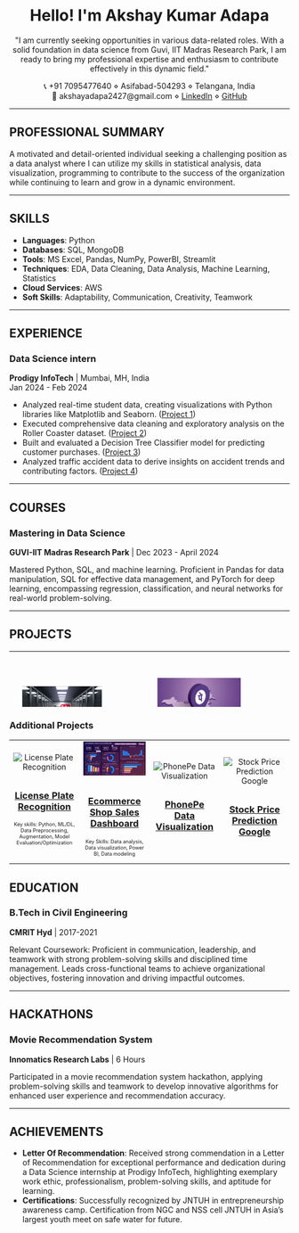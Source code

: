 <h1 align="center">Hello! I'm Akshay Kumar Adapa</h1>

<p align="center">
  "I am currently seeking opportunities in various data-related roles. With a solid foundation in data science from Guvi, IIT Madras Research Park, I am ready to bring my professional expertise and enthusiasm to contribute effectively in this dynamic field."
</p>

<p align="center">
  📞 +91 7095477640 ⋄ Asifabad-504293 ⋄ Telangana, India <br>
  📧 akshayadapa2427@gmail.com ⋄ <a href="https://www.linkedin.com/in/akshayadapa">LinkedIn</a> ⋄ <a href="https://github.com/AkshayAdapa">GitHub</a>
</p>

---

## PROFESSIONAL SUMMARY

A motivated and detail-oriented individual seeking a challenging position as a data analyst where I can utilize my skills in statistical analysis, data visualization, programming to contribute to the success of the organization while continuing to learn and grow in a dynamic environment.

---
## SKILLS

- **Languages**: Python
- **Databases**: SQL, MongoDB
- **Tools**: MS Excel, Pandas, NumPy, PowerBI, Streamlit
- **Techniques**: EDA, Data Cleaning, Data Analysis, Machine Learning, Statistics
- **Cloud Services**: AWS
- **Soft Skills**: Adaptability, Communication, Creativity, Teamwork
---

## EXPERIENCE

### Data Science intern
**Prodigy InfoTech** | Mumbai, MH, India  
Jan 2024 - Feb 2024

- Analyzed real-time student data, creating visualizations with Python libraries like Matplotlib and Seaborn. ([Project 1](https://github.com/AkshayAdapa/PRODIGY_DS_01_Visualization.git))
- Executed comprehensive data cleaning and exploratory analysis on the Roller Coaster dataset. ([Project 2](https://github.com/AkshayAdapa/PRODIGY_DS_02_EDA.git))
- Built and evaluated a Decision Tree Classifier model for predicting customer purchases. ([Project 3](https://github.com/AkshayAdapa/PRODIGY_DS_03_Decision_Tree.git))
- Analyzed traffic accident data to derive insights on accident trends and contributing factors. ([Project 4](https://github.com/AkshayAdapa/PRODIGY_DS_05_-Analyze-traffic-accident-data.git))

---

## COURSES

### Mastering in Data Science
**GUVI-IIT Madras Research Park** | Dec 2023 - April 2024

Mastered Python, SQL, and machine learning. Proficient in Pandas for data manipulation, SQL for effective data management, and PyTorch for deep learning, encompassing regression, classification, and neural networks for real-world problem-solving.

---
## PROJECTS

<table style="height: 100px;">
   <tr>
    <td style="text-align: center; padding: 20px;">
      <div style="width: 150px; height: 150px; display: flex; justify-content: center; align-items: center;">
        <img src="https://github.com/AkshayAdapa/YouTube_Data_Harvesting/blob/main/youtube%20data%20symbol.jpg?raw=true" alt="YouTube Data Harvesting" style="max-width: 100%; max-height: 100%;">
      </div>
      <h3><a href="https://github.com/AkshayAdapa/YouTube_Data_Harvesting">1. YouTube Data Harvesting</a></h3>
      <p style="font-size: smaller;">Engineered a streamlined Streamlit application integrating SQL, MongoDB, and YouTube Data API.</p>
      <p style="font-size: smaller;">Key Skills: Python scripting, Data Collection, Streamlit, API integration, Data Management using SQL</p>
    </td>
    <td style="text-align: center; padding: 20px;">
      <div style="width: 150px; height: 150px; display: flex; justify-content: center; align-items: center;">
        <img src="https://github.com/AkshayAdapa/Phonepe_Pulse/blob/main/phonepe%20symbol.jpg?raw=true" alt="PhonePe Data Visualization" style="max-width: 100%; max-height: 100%;">
      </div>
      <h3><a href="https://github.com/AkshayAdapa/Phonepe_Pulse">2. PhonePe Data Visualization</a></h3>
      <p style="font-size: smaller;">Developed user-friendly visualization tool for PhonePe Pulse using Python, Streamlit, and Plotly.</p>
      <p style="font-size: smaller;">Key Skills: Python, MySQL, Streamlit, Plotly, Data Visualization, Data Extraction, Data Processing, Statistical Analysis</p>
    </td>
  </tr>
  <tr>
    <td style="text-align: center; padding: 20px;">
      <div style="width: 150px; height: 150px; display: flex; justify-content: center; align-items: center;">
        <img src="https://github.com/AkshayAdapa/BizCardX/blob/main/BizCard%20symbol%20pic.jpg" alt="BizCardX" style="max-width: 100%; max-height: 100%;">
      </div>
      <h3><a href="https://github.com/AkshayAdapa/BizCardX">3. BizCardX</a></h3>
      <p style="font-size: smaller;">Simplifying the extraction and management of business card data using Optical Character Recognition (OCR) technology.</p>
      <p style="font-size: smaller;">Key skills: Python, Pandas, numpy, OCR (easyOCR), MySQL, Image Processing, Streamlit</p>
    </td>
    <td style="text-align: center; padding: 20px;">
      <div style="width: 150px; height: 150px; display: flex; justify-content: center; align-items: center;">
        <img src="https://github.com/AkshayAdapa/singapore_resale_flat_price_prediction/blob/main/singapore%20flat%20sale%20symbol.jpg" alt="Singapore Resale Flat Prices Predicting" style="max-width: 100%; max-height: 100%;">
      </div>
      <h3><a href="https://github.com/AkshayAdapa/singapore_resale_flat_price_prediction">4. Singapore Resale Flat Prices Predicting</a></h3>
      <p style="font-size: smaller;">Developing a user-friendly web application for predicting resale prices of flats in Singapore.</p>
      <p style="font-size: smaller;">Key Skills: Python, Pandas, NumPy, Scikit-learn, Regression, Machine Learning, Data Preprocessing, Model Evaluation, Fine-tuning</p>
    </td>
  </tr>
  <tr>
    <td style="text-align: center; padding: 20px;">
      <div style="width: 150px; height: 150px; display: flex; justify-content: center; align-items: center;">
        <img src="https://github.com/AkshayAdapa/Industrial_Copper_Modeling/blob/main/copper%20modeling%20symbol.jpg" alt="Industrial Copper Modeling" style="max-width: 100%; max-height: 100%;">
      </div>
      <h3><a href="https://github.com/AkshayAdapa/Industrial_Copper_Modeling">5. Industrial Copper Modeling</a></h3>
      <p style="font-size: smaller;">Simplifying sales and lead prediction in the copper industry using machine learning techniques.</p>
      <p style="font-size: smaller;">Key Skills : Python, ML Regression, ML Classification, Data Pre-processing, EDA</p>
    </td>
    <td style="text-align: center; padding: 20px;">
      <div style="width: 150px; height: 150px; display: flex; justify-content: center; align-items: center;">
        <img src="https://github.com/AkshayAdapa/Stock-Price-Prediction-Google/blob/main/Stock%20price%20prediction%20image.png" alt="Google Stock Prices Prediction" style="max-width: 100%; max-height: 100%;">
      </div>
      <h3><a href="project_link_4">6. Google Stock Prices Prediction</a></h3>
      <p style="font-size: smaller;">Developing an ML model to predict stock prices using time series analysis.</p>
      <p style="font-size: smaller;">Key Skills:Python, Machine Learning, Time Series Analysis, Data Preprocessing, Neural Networks, Financial Data Analysis, Statistical Analysis</p>
    </td>
  </tr>
</table>

### Additional Projects

<table style="width: 100%;">
  <tr>
    <td style="text-align: center; width: 25%;">
      <img src="https://f5b623aa.rocketcdn.me/wp-content/uploads/2022/08/Blog_Automatic-Number-Plate-Recognition-ANPR.jpg" alt="License Plate Recognition" style="width: 100%; height: auto; margin-bottom: 10px;">
      <h3><a href="https://github.com/AkshayAdapa/License-Plate-Recognition">License Plate Recognition</a></h3>
      <p style="font-size: xx-small;">Key skills: Python, ML/DL, Data Preprocessing, Augmentation, Model Evaluation/Optimization</p>
    </td>
    <td style="text-align: center; width: 25%;">
      <img src="https://github.com/AkshayAdapa/Ecommerce-Sales-Dashboard-PowerBI/blob/main/Ecommerce%20sales%20dashboard%20screen%20short.png" alt="Ecommerce Shop Sales Dashboard" style="width: 100%; height: auto; margin-bottom: 10px;">
      <h3><a href="https://github.com/AkshayAdapa/Ecommerce-Sales-Dashboard-PowerBI">Ecommerce Shop Sales Dashboard</a></h3>
      <p style="font-size: xx-small;">Key Skills: Data analysis, Data visualization, Power BI, Data modeling</p>
    </td>
    <td style="text-align: center; width: 25%;">
      <img src="https://github.githubassets.com/images/modules/logos_page/GitHub-Mark.png" alt="PhonePe Data Visualization" style="width: 100%; height: auto; margin-bottom: 10px;">
      <h3><a href="https://github.com/AkshayAdapa/Phonepe_Pulse">PhonePe Data Visualization</a></h3>
    </td>
    <td style="text-align: center; width: 25%;">
      <img src="https://github.githubassets.com/images/modules/logos_page/GitHub-Mark.png" alt="Stock Price Prediction Google" style="width: 100%; height: auto; margin-bottom: 10px;">
      <h3><a href="https://github.com/AkshayAdapa/Stock-Price-Prediction-Google">Stock Price Prediction Google</a></h3>
    </td>
  </tr>
</table>

## EDUCATION

### B.Tech in Civil Engineering
**CMRIT Hyd** | 2017-2021

Relevant Coursework: Proficient in communication, leadership, and teamwork with strong problem-solving skills and disciplined time management. Leads cross-functional teams to achieve organizational objectives, fostering innovation and driving impactful outcomes.

---

## HACKATHONS

### Movie Recommendation System
**Innomatics Research Labs** | 6 Hours

Participated in a movie recommendation system hackathon, applying problem-solving skills and teamwork to develop innovative algorithms for enhanced user experience and recommendation accuracy.

---

## ACHIEVEMENTS

- **Letter Of Recommendation**: Received strong commendation in a Letter of Recommendation for exceptional performance and dedication during a Data Science internship at Prodigy InfoTech, highlighting exemplary work ethic, professionalism, problem-solving skills, and aptitude for learning.
- **Certifications**: Successfully recognized by JNTUH in entrepreneurship awareness camp. Certification from NGC and NSS cell JNTUH in Asia’s largest youth meet on safe water for future.
